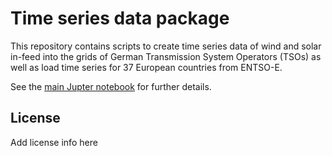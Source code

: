 # Time series data package

This repository contains scripts to create time series data of wind and solar in-feed into the grids of German Transmission System Operators (TSOs) as well as load time series for 37 European countries from ENTSO-E.

See the [main Jupter notebook](main.ipynb) for further details.

## License

Add license info here
